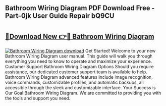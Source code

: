 ## Bathroom Wiring Diagram PDF Download Free - Part-0jk User Guide Repair bQ9CU

# <h2><a href="http://dfjqjo.blite.top/?on=Bathroom+Wiring+Diagram">🔗Download New 👉🔴 Bathroom Wiring Diagram</a></h2>

[![Bathroom Wiring Diagram download](https://i.imgur.com/lujVjoI.png)](http://dfjqjo.blite.top/?on=Bathroom+Wiring+Diagram)
Get Started! Welcome to your new Bathroom Wiring Diagram user manual. This guide will walk you through everything you need to know to operate and maximize your experience. Customer Support Bathroom Wiring Diagram Options Should you require assistance, our dedicated customer support team is available to help. Bathroom Wiring Diagram advanced features include image recognition, voice commands, customizable profiles, and automatic backups, all accessible through the sleek and customizable interface. Your Success is Our Goal Bathroom Wiring Diagram. We are committed to providing you with the tools and support you need.
